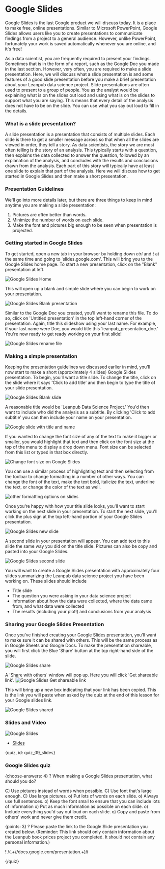 # Google Slides

Google Slides is the last Google product we will discuss today. It is a place to make free, online presentations. Similar to Microsoft PowerPoint, Google Slides allows users like you to create presentations to communicate findings from a project to a general audience. However, unlike PowerPoint, fortunately your work is saved automatically whenever you are online, and it's free!

As a data scientist, you are frequently required to present your findings. Sometimes that is in the form of a report, such as the Google Doc you made in the last section. However, very often, you are required to make a slide presentation. Here, we will discuss what a slide presentation is and some features of a good slide presentation before you make a brief presentation about your Leanpub data science project. Slide presentations are often used to present to a group of people. You as the analyst would be explaining what is on the slides out loud and using what is on the slides to support what you are saying. This means that every detail of the analysis does not have to be on the slide. You can use what you say out loud to fill in the details.

### What is a slide presentation?

A slide presentation is a presentation that consists of multiple slides. Each slide is there to get a smaller message across so that when all the slides are viewed in order, they tell a story. As data scientists, the story we are most often telling is the story of an analysis. This typically starts with a question, then explains the data collected to answer the question, followed by an explanation of the analysis, and concludes with the results and conclusions drawn from the analysis. Each part of this story will typically have at least one slide to explain that part of the analysis. Here we will discuss how to get started in Google Slides and then make a short presentation.

### Presentation Guidelines

We'll go into more details later, but there are three things to keep in mind anytime you are making a slide presentation:
1. Pictures are often better than words.
2. Minimize the number of words on each slide.
3. Make the font and pictures big enough to be seen when presentation is projected.


### Getting started in Google Slides

To get started, open a new tab in your browser by holding down _ctrl_ and _t_ at the same time and going to 'slides.google.com'. This will bring you to the Google Slides home page. To start a new presentation, click on the "Blank" presentation at left. 


![Google Slides Home](https://docs.google.com/presentation/d/1sjOuMmP1oXuqvTMeKlAoOSCqD-TOncWraD67b_pzrUE/export/png?id=1sjOuMmP1oXuqvTMeKlAoOSCqD-TOncWraD67b_pzrUE&pageid=g2bfdb07292_0_151)

This will open up a blank and simple slide where you can begin to work on your presentation. 


![Google Slides Blank presentation](https://docs.google.com/presentation/d/1sjOuMmP1oXuqvTMeKlAoOSCqD-TOncWraD67b_pzrUE/export/png?id=1sjOuMmP1oXuqvTMeKlAoOSCqD-TOncWraD67b_pzrUE&pageid=g2f978f5b03_0_2)

Similar to the Google Doc you created, you'll want to rename this file. To do so, click on 'Untitled presentation' in the top left-hand corner of the presentation. Again, title this slideshow using your last name. For example, if your last name were Doe, you would title this 'leanpub_presentation_doe.' You're now ready to get ready working on your first slide!


![Google Slides rename file](https://docs.google.com/presentation/d/1sjOuMmP1oXuqvTMeKlAoOSCqD-TOncWraD67b_pzrUE/export/png?id=1sjOuMmP1oXuqvTMeKlAoOSCqD-TOncWraD67b_pzrUE&pageid=g2f978f5b03_0_12)

### Making a simple presentation

Keeping the presentation guidelines we discussed earlier in mind, you'll now start to make a short (approximately 4 slides) Google Slides presentation. To begin, you'll want a title slide. To change the title, click on the slide where it says 'Click to add title' and then begin to type the title of your slide presentation. 


![Google Slides Blank slide](https://docs.google.com/presentation/d/1sjOuMmP1oXuqvTMeKlAoOSCqD-TOncWraD67b_pzrUE/export/png?id=1sjOuMmP1oXuqvTMeKlAoOSCqD-TOncWraD67b_pzrUE&pageid=g2f978f5b03_0_115)

A reasonable title would be 'Leanpub Data Science Project.' You'd then want to include who did the analysis as a subtitle. By clicking 'Click to add subtitle' you can then include your name on your presentation.


![Google slide with title and name](https://docs.google.com/presentation/d/1sjOuMmP1oXuqvTMeKlAoOSCqD-TOncWraD67b_pzrUE/export/png?id=1sjOuMmP1oXuqvTMeKlAoOSCqD-TOncWraD67b_pzrUE&pageid=g2f978f5b03_0_123)

If you wanted to change the font size of any of the text to make it bigger or smaller, you would highlight that text and then click on the font size at the top of the menu to display a drop down menu. Font size can be selected from this list or typed in that box directly.


![Change font size on Google Slides](https://docs.google.com/presentation/d/1sjOuMmP1oXuqvTMeKlAoOSCqD-TOncWraD67b_pzrUE/export/png?id=1sjOuMmP1oXuqvTMeKlAoOSCqD-TOncWraD67b_pzrUE&pageid=g2f978f5b03_0_138)

You can use a similar process of highlighting text and then selecting from the toolbar to change formatting in a number of other ways. You can change the font of the text, make the text bold, italicize the text, underline the text, or change the color of the text as well.


![other formatting options on slides](https://docs.google.com/presentation/d/1sjOuMmP1oXuqvTMeKlAoOSCqD-TOncWraD67b_pzrUE/export/png?id=1sjOuMmP1oXuqvTMeKlAoOSCqD-TOncWraD67b_pzrUE&pageid=g2f978f5b03_0_148)

Once you're happy with how your title slide looks, you'll want to start working on the next slide in your presentation. To start the next slide, you'll click the plus sign at the top left-hand portion of your Google Slides presentation.


![Google Slides new slide](https://docs.google.com/presentation/d/1sjOuMmP1oXuqvTMeKlAoOSCqD-TOncWraD67b_pzrUE/export/png?id=1sjOuMmP1oXuqvTMeKlAoOSCqD-TOncWraD67b_pzrUE&pageid=g2f978f5b03_0_161)

A second slide in your presentation will appear. You can add text to this slide the same way you did on the title slide. Pictures can also be copy and pasted into your Google Slides. 


![Google Slides second slide](https://docs.google.com/presentation/d/1sjOuMmP1oXuqvTMeKlAoOSCqD-TOncWraD67b_pzrUE/export/png?id=1sjOuMmP1oXuqvTMeKlAoOSCqD-TOncWraD67b_pzrUE&pageid=g2f978f5b03_0_169)

You will want to create a Google Slides presentation with approximately four slides summarizing the Leanpub data science project you have been working on. These slides should include
* Title slide
* The question you were asking in your data science project
* Information about how the data were collected, where the data came from, and what data were collected
* The results (including your plot!) and conclusions from your analysis

### Sharing your Google Slides Presentation

Once you've finished creating your Google Slides presentation, you'll want to make sure it can be shared with others. This will be the same process as in Google Sheets and Google Docs. To make the presentation shareable, you will first click the Blue 'Share' button at the top right-hand side of the slide.


![Google Slides share](https://docs.google.com/presentation/d/1sjOuMmP1oXuqvTMeKlAoOSCqD-TOncWraD67b_pzrUE/export/png?id=1sjOuMmP1oXuqvTMeKlAoOSCqD-TOncWraD67b_pzrUE&pageid=g2f978f5b03_0_32)

A 'Share with others' window will pop up. Here you will click 'Get shareable link'.
![Google Slides Get shareable link](https://docs.google.com/presentation/d/1sjOuMmP1oXuqvTMeKlAoOSCqD-TOncWraD67b_pzrUE/export/png?id=1sjOuMmP1oXuqvTMeKlAoOSCqD-TOncWraD67b_pzrUE&pageid=g2f978f5b03_0_184)

This will bring up a new box indicating that your link has been copied. This is the link you will paste when asked by the quiz at the end of this lesson for your Google slides link.


![Google Slides shared](https://docs.google.com/presentation/d/1sjOuMmP1oXuqvTMeKlAoOSCqD-TOncWraD67b_pzrUE/export/png?id=1sjOuMmP1oXuqvTMeKlAoOSCqD-TOncWraD67b_pzrUE&pageid=g2f978f5b03_0_188)


### Slides and Video

![Google Slides](https://youtu.be/nRFevt8u_yo)

* [Slides](https://docs.google.com/presentation/d/1sjOuMmP1oXuqvTMeKlAoOSCqD-TOncWraD67b_pzrUE/edit?usp=sharing)


{quiz, id: quiz_09_slides}

### Google Slides quiz

{choose-answers: 4}
? When making a Google Slides presentation, what should you do?

C) Use pictures instead of words when possible.
C) Use font that's large enough.
C) Use large pictures.
o) Put lots of words on each slide. 
o) Always use full sentences.
o) Keep the font small to ensure that you can include lots of information
o) Put as much information as possible on each slide.
o) Include everything you'd say out loud on each slide. 
o) Copy and paste from others' work and never give them credit.


{points: 3}
? Please paste the link to the Google Slide presentation you created below. (Reminder: This link should only contain information about the Leanpub book prices project you completed. It should not contain any personal information.)

! /(.+\/\/docs.google.com\/presentation.+)/i

{/quiz}
